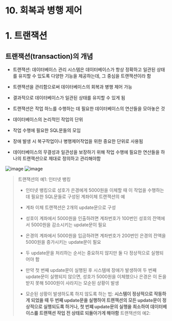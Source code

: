# 10. 회복과 병행 제어

# 1. 트랜잭션
## 트랜잭션(transaction)의 개념
* 트랜잭션: 데이터베이스 관리 시스템은 데이터베이스가 항상 정확하고 일관된 상태를 유지할 수 있도록 다양한 기능을 제공하는데, 그 중심을 트랜잭션이라 함
* 트랜잭션을 관리함으로써 데이터베이스의 회복과 병행 제어 가능
* 결과적으로 데이터베이스가 일관된 상태를 유지할 수 있게 됨

* 트랜잭션은 작업 하느를 수행하는 데 필요한 데이터베이스의 연산들을 모아놓은 것
* 데이터베이스의 논리적인 작업의 단위
* 작업 수행에 필요한 SQL문들의 모임
* 장애 발생 시 복구작업이나 병행제어작업을 위한 중요한 단위로 사용됨
* 데이터베이스의 무결성과 일관성을 보장하기 위해 작업 수행에 필요한 연산들을 하나의 트랜잭션으로 제대로 정의하고 관리해야함

![image](https://github.com/qlkdkd/Database/assets/71871927/1a939547-ae33-4a61-8f74-0833840dc376)
![image](https://github.com/qlkdkd/Database/assets/71871927/15988c32-0e67-4849-8ad4-22d05f1f7592)

> 트랜잭션의 예1: 인터넷 뱅킹
> * 인터넷 뱅킹으로 성호가 은경에게 5000원을 이체할 때 이 작업을 수행하는 데 필요한 SQL문들로 구성된 계좌이체 트랜잭션의 예
> * 계좌 이체 트랜잭션은 2개의 update문으로 구성
> * 성호이 계좌에서 5000원을 인출하려면 계좌번호가 100번인 성호의 잔액에서 5000원을 감소시키는 update문이 필요
> * 은경의 계좌에서 5000원을 입금하려면 계좌번호가 200번인 은경의 잔액을 5000원을 증가시키는 update문이 필요
> * 두 update문을 처리하는 순서는 중요하지 않지만 둘 다 정상적으로 실행되어야 함
> * 만약 첫 번째 update문이 실행된 후 시스템에 장애가 발생하여 두 번째 update문이 실행되지 않으면, 성호가 5000원을 이체했으나 은경은 이 돈을 받지 못해 5000원이 사라지는 모순된 상황이 발생
>
> * 모순된 상황이 발생하도록 하지 않도록 하는 법: **시스템이 정상적으로 작동하게 되었을 때 두 번째 update문을 실행하여 트랜잭션의 모든 update문이 정상적으로 실행되도록 하거나, 첫 번쨰 update문의 실행을 최소하여 데이터베이스를 트랜잭션 작업 전 상태로 되돌아가게 해야함**
> 트랜잭션의 예2:  
